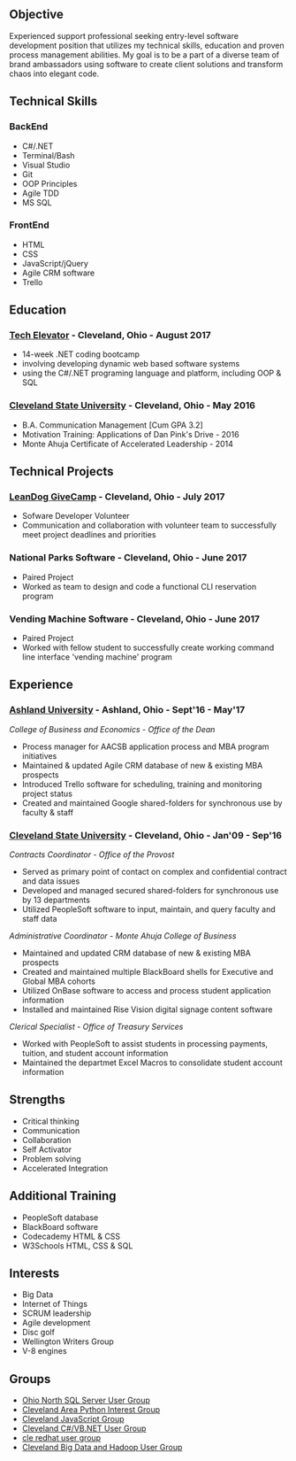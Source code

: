 ## Objective

Experienced <!--[super awesome](url) -->support professional seeking entry-level software development position that utilizes my technical skills, education and proven process management abilities. My goal is to be a part of a diverse team of brand ambassadors using software to create client solutions and transform chaos into elegant code.

<!-- <div style="text-align:center">Centered text</div> -->
## Technical Skills
### BackEnd
* C#/.NET
* Terminal/Bash
* Visual Studio
* Git
* OOP Principles
* Agile TDD
* MS SQL

### FrontEnd
* HTML
* CSS
* JavaScript/jQuery
* Agile CRM software
* Trello


## Education
### [Tech Elevator](http://www.techelevator.com/) - Cleveland, Ohio - August 2017
* 14-week .NET coding bootcamp
* involving developing dynamic web based software systems
* using the C#/.NET programing language and platform, including OOP & SQL   

### [Cleveland State University](http://www.csuohio.edu/) - Cleveland, Ohio - May 2016
* B.A. Communication Management [Cum GPA 3.2]
* Motivation Training: Applications of Dan Pink's Drive - 2016
* Monte Ahuja Certificate of Accelerated Leadership - 2014


## Technical Projects
### [LeanDog GiveCamp](http://clevelandgivecamp.org/) - Cleveland, Ohio - July 2017
* Sofware Developer Volunteer
* Communication and collaboration with volunteer team to successfully meet project deadlines and priorities   

### National Parks Software  -  Cleveland, Ohio  -  June 2017
* Paired Project
* Worked as team to design and code a functional CLI reservation program   

### Vending Machine Software  -  Cleveland, Ohio  -  June 2017
* Paired Project
* Worked with fellow student to successfully create working command line interface 'vending machine' program


## Experience
### [Ashland University](https://www.ashland.edu/)  -  Ashland, Ohio  -  Sept'16 - May'17  
 _College of Business and Economics - Office of the Dean_
* Process manager for AACSB application process and MBA program initiatives
* Maintained & updated Agile CRM database of new & existing MBA prospects
* Introduced Trello software for scheduling, training and monitoring project status
* Created and maintained Google shared-folders for synchronous use by faculty & staff

### [Cleveland State University](http://www.csuohio.edu/)  -  Cleveland, Ohio  -  Jan'09 - Sep'16  
_Contracts Coordinator - Office of the Provost_  
* Served as primary point of contact on complex and confidential contract and data issues
* Developed and managed secured shared-folders for synchronous use by 13 departments
* Utilized PeopleSoft software to input, maintain, and query faculty and staff data   

_Administrative Coordinator - Monte Ahuja College of Business_
* Maintained and updated CRM database of new & existing MBA prospects
* Created and maintained multiple BlackBoard shells for Executive and Global MBA cohorts
* Utilized OnBase software to access and process student application information
* Installed and maintained Rise Vision digital signage content software   

_Clerical Specialist - Office of Treasury Services_
* Worked with PeopleSoft to assist students in processing payments, tuition, and student account information
* Maintained the departmet Excel Macros to consolidate student account information


## Strengths
* Critical thinking
* Communication
* Collaboration
* Self Activator
* Problem solving
* Accelerated Integration


## Additional Training
* PeopleSoft database
* BlackBoard software
* Codecademy HTML & CSS
* W3Schools HTML, CSS & SQL


## Interests
* Big Data
* Internet of Things
* SCRUM leadership
* Agile development
* Disc golf
* Wellington Writers Group
* V-8 engines

## Groups
* [Ohio North SQL Server User Group](http://ohionorth.pass.org/)
* [Cleveland Area Python Interest Group](https://www.meetup.com/Cleveland-Area-Python-Interest-Group/)
* [Cleveland JavaScript Group](https://www.meetup.com/Cleveland-Javascript/)
* [Cleveland C#/VB.NET User Group](https://www.meetup.com/Cleveland-C-VB-Net-User-Group/)
* [cle redhat user group](https://www.meetup.com/Cleveland-Red-Hat-Meetup/)
* [Cleveland Big Data and Hadoop User Group](https://www.meetup.com/Cleveland-Hadoop/)



<!-- Markdown is a lightweight and easy-to-use syntax for styling your writing. It includes conventions for 

```markdown
Syntax highlighted code block

# Header 1
## Header 2
### Header 3

- Bulleted
- List

1. Numbered
2. List

**Bold** and _Italic_ and `Code` text

[Link](url) and ![Image](src)
```

For more details see [GitHub Flavored Markdown](https://guides.github.com/features/mastering-markdown/).

### Jekyll Themes

Your Pages site will use the layout and styles from the Jekyll theme you have selected in your [repository settings](https://github.com/iSeaman/iSeaman.github.io/settings). The name of this theme is saved in the Jekyll `_config.yml` configuration file.

### Support or Contact

Having trouble with Pages? Check out our [documentation](https://help.github.com/categories/github-pages-basics/) or [contact support](https://github.com/contact) and we’ll help you sort it out.

You can use the [editor on GitHub](https://github.com/iSeaman/iSeaman.github.io/edit/master/README.md) to maintain and preview the content for your website in Markdown files.

Whenever you commit to this repository, GitHub Pages will run [Jekyll](https://jekyllrb.com/) to rebuild the pages in your site, from the content in your Markdown files.
-->
